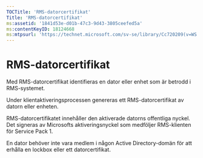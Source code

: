 ```yaml
---
TOCTitle: 'RMS-datorcertifikat'
Title: 'RMS-datorcertifikat'
ms:assetid: '1841d53e-d01b-47c3-9d43-3805ceefed5a'
ms:contentKeyID: 18124668
ms:mtpsurl: 'https://technet.microsoft.com/sv-se/library/Cc720209(v=WS.10)'
---
```


RMS-datorcertifikat
===================

Med RMS-datorcertifikat identifieras en dator eller enhet som är betrodd i RMS-systemet.

Under klientaktiveringsprocessen genereras ett RMS-datorcertifikat av datorn eller enheten.

RMS-datorcertifikatet innehåller den aktiverade datorns offentliga nyckel. Det signeras av Microsofts aktiveringsnyckel som medföljer RMS-klienten för Service Pack 1.

En dator behöver inte vara medlem i någon Active Directory-domän för att erhålla en lockbox eller ett datorcertifikat.
